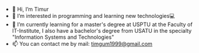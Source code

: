 - 👋 Hi, I’m Timur
- 👀 I’m interested in programming and learning new technologies💻
- 🌱 I’m currently learning for a master's degree at USPTU at the Faculty of IT-Institute, I also have a bachelor's degree from USATU in the specialty "Information Systems and Technologies"
- 📫 You can contact me by mail: timgum1999@gmail.com

<!---
TimurGumHub/TimurGumHub is a ✨ special ✨ repository because its `README.md` (this file) appears on your GitHub profile.
You can click the Preview link to take a look at your changes.
--->

